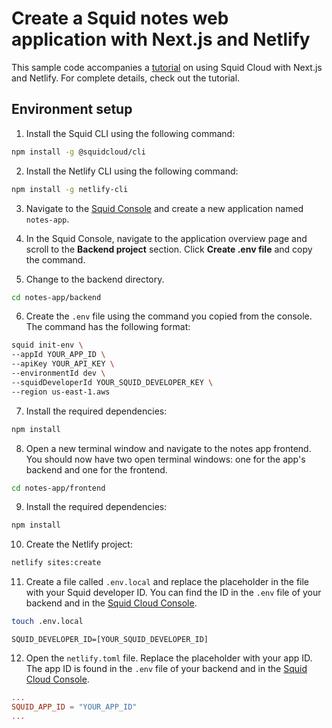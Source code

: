 # Create a Squid notes web application with Next.js and Netlify

This sample code accompanies a [tutorial](https://docs.squid.cloud/docs/tutorials/notes-app) on using Squid Cloud with Next.js and Netlify. For complete details, check out the tutorial.

## Environment setup

1. Install the Squid CLI using the following command:

```bash
npm install -g @squidcloud/cli
```

2. Install the Netlify CLI using the following command:

```bash
npm install -g netlify-cli
```

3. Navigate to the [Squid Console](https://console.squid.cloud) and create a new application named `notes-app`.

4. In the Squid Console, navigate to the application overview page and scroll to the **Backend project** section. Click **Create .env file** and copy the command.

5. Change to the backend directory.

```bash
cd notes-app/backend
```

6. Create the `.env` file using the command you copied from the console. The command has the following format:

```bash
squid init-env \
--appId YOUR_APP_ID \
--apiKey YOUR_API_KEY \
--environmentId dev \
--squidDeveloperId YOUR_SQUID_DEVELOPER_KEY \
--region us-east-1.aws
```

7. Install the required dependencies:

```bash
npm install
```

8. Open a new terminal window and navigate to the notes app frontend. You should now have two open terminal windows: one for the app's backend and one for the frontend.

```bash
cd notes-app/frontend
```

9. Install the required dependencies:

```bash
npm install
```

10. Create the Netlify project:

```bash
netlify sites:create
```

11. Create a file called `.env.local` and replace the placeholder in the file with your Squid developer ID. You can find the ID in the `.env` file of your backend and in the [Squid Cloud Console](https://console.squid.cloud).

```bash
touch .env.local
```

```properties title=".env.local"
SQUID_DEVELOPER_ID=[YOUR_SQUID_DEVELOPER_ID]
```

12. Open the `netlify.toml` file. Replace the placeholder with your app ID. The app ID is found in the `.env` file of your backend and in the [Squid Cloud Console](https://console.squid.cloud).

```toml title="netlify.toml"
...
SQUID_APP_ID = "YOUR_APP_ID"
...
```
